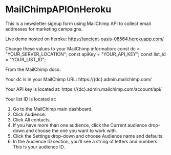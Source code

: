 # MailChimpAPIOnHeroku

This is a newsletter signup form using MailChimp API to collect email addresses for marketing campaigns.

Live demo hosted on heroku:
https://ancient-oasis-08564.herokuapp.com/

Change these values to your MailChimp information:
const dc = "YOUR_SERVER_LOCATION";
const apiKey = "YOUR_API_KEY";
const list_id = "YOUR_LIST_ID"; 

From the MailChimp docs:

Your dc is in your MailChimp URL:
https://{dc}.admin.mailchimp.com/

Your API key is located at:
https://{dc}.admin.mailchimp.com/account/api/

Your list ID is located at:
1) Go to the MailChimp main dashboard.
2) Click Audience.
3) Click All contacts.
4) If you have more than one audience, click the Current audience drop-down and choose the one you want to work with.
5) Click the Settings drop-down and choose Audience name and defaults.
6) In the Audience ID section, you’ll see a string of letters and numbers. This is your audience ID.

